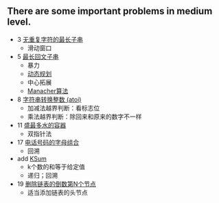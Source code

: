 There are some important problems in medium level.
--------------

- 3 [无重复字符的最长子串](https://leetcode-cn.com/problems/longest-substring-without-repeating-characters/)
    - 滑动窗口
- 5 [最长回文子串](https://leetcode-cn.com/problems/longest-palindromic-substring/)
    - 暴力
    - [动态规划](https://leetcode-cn.com/problems/longest-palindromic-substring/solution/zui-chang-hui-wen-zi-chuan-by-leetcode/)
    - 中心拓展
    - [Manacher算法](https://weiguozhao.github.io/2018/05/10/LongestPalindromicSubstring/)
- 8 [字符串转换整数 (atoi)](https://leetcode-cn.com/problems/string-to-integer-atoi/)
    - 加减法越界判断：看标志位
    - 乘法越界判断：除回来和原来的数字不一样
- 11 [盛最多水的容器](https://leetcode-cn.com/problems/container-with-most-water/)
    - 双指针法
- 17 [电话号码的字母组合](https://leetcode-cn.com/problems/letter-combinations-of-a-phone-number/)
    - 回溯
- add [KSum](https://leetcode-cn.com/problems/4sum/solution/kshu-zhi-he-de-tong-yong-mo-ban-by-mrxiong/)
    - k个数的和等于给定值
    - 递归；回溯
- 19 [删除链表的倒数第N个节点](https://leetcode-cn.com/problems/remove-nth-node-from-end-of-list/submissions/)
    - 适当添加链表的头节点







